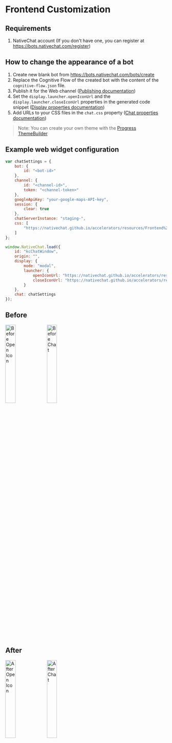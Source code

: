 # Frontend Customization

## Requirements
1. NativeChat account (If you don't have one, you can register at https://bots.nativechat.com/register)

## How to change the appearance of a bot
1. Create new blank bot from https://bots.nativechat.com/bots/create
2. Replace the Cognitive Flow of the created bot with the content of the `cognitive-flow.json` file.
3. Publish it for the Web channel ([Publishing documentation](https://docs.nativechat.com/docs/1.0/publishing/web.html))
4. Set the `display.launcher.openIconUrl` and the `display.launcher.closeIconUrl` properties in the generated code snippet ([Display properties documentation](https://docs.nativechat.com/docs/1.0/publishing/web.html#display-required))
5. Add URLs to your CSS files in the `chat.css` property ([Chat properties documentation](https://docs.nativechat.com/docs/1.0/publishing/web.html#chat-required))
> Note: You can create your own theme with the [Progress ThemeBuilder](https://themebuilderapp.telerik.com)

## Example web widget configuration
```JavaScript
var chatSettings = {
    bot: {
        id: "<bot-id>"
    },
    channel: {
        id: "<channel-id>",
        token: "<channel-token>"
    },
    googleApiKey: "your-google-maps-API-key",
    session: {
        clear: true
    },
    chatServerInstance: "staging-",
    css: [
        "https://nativechat.github.io/accelerators/resources/Frontend%20Customization/style.css"
    ]
};

window.NativeChat.load({
    id: "kcChatWindow",
    origin: "",
    display: {
        mode: "modal",
        launcher: {
            openIconUrl: "https://nativechat.github.io/accelerators/resources/Frontend%20Customization/open-icon.svg",
            closeIconUrl: "https://nativechat.github.io/accelerators/resources/Frontend%20Customization/close-icon.svg"
        }
    },
    chat: chatSettings
});
```

## Before
<image src="../resources/Frontend%20Customization/before-open-icon.png" alt="Before Open Icon" style="width:25%;height:25%" /> <image src="../resources/Frontend%20Customization/before-chat.png" alt="Before Chat" style="width:25%;height:25%" />

## After
<image src="../resources/Frontend%20Customization/after-open-icon.png" alt="After Open Icon" style="width:25%;height:25%" /> <image src="../resources/Frontend%20Customization/after-chat.png" alt="After Chat" style="width:25%;height:25%" />
